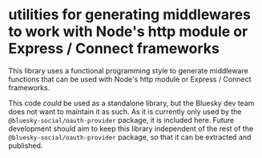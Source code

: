 # utilities for generating middlewares to work with Node's http module or Express / Connect frameworks

This library uses a functional programming style to generate middleware
functions that can be used with Node's http module or Express / Connect
frameworks.

This code _could_ be used as a standalone library, but the Bluesky dev team does
not want to maintain it as such. As it is currently only used by the
`@bluesky-social/oauth-provider` package, it is included here. Future development
should aim to keep this library independent of the rest of the
`@bluesky-social/oauth-provider` package, so that it can be extracted and published.
